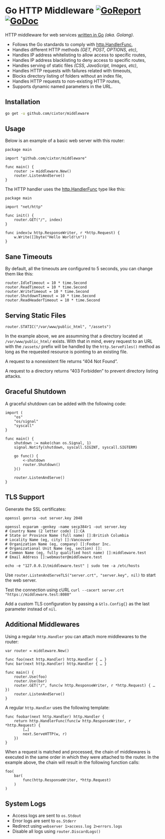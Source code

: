 # Go HTTP Middleware [![GoReport](https://goreportcard.com/badge/github.com/cixtor/middleware)](https://goreportcard.com/report/github.com/cixtor/middleware) [![GoDoc](https://godoc.org/github.com/cixtor/middleware?status.svg)](https://godoc.org/github.com/cixtor/middleware)

HTTP middleware for web services [written in Go](https://golang.org/) _(aka. Golang)_.

* Follows the Go standards to comply with [http.HandlerFunc](https://golang.org/pkg/net/http/#HandlerFunc),
* Handles different HTTP methods _(GET, POST, OPTIONS, etc)_,
* Handles IP address whitelisting to allow access to specific routes,
* Handles IP address blacklisting to deny access to specific routes,
* Handles serving of static files _(CSS, JavaScript, Images, etc)_,
* Handles HTTP requests with failures related with timeouts,
* Blocks directory listing of folders without an index file,
* Handles HTTP requests to non-existing HTTP routes,
* Supports dynamic named parameters in the URL.

## Installation

```sh
go get -u github.com/cixtor/middleware
```

## Usage

Below is an example of a basic web server with this router:

```golang
package main

import "github.com/cixtor/middleware"

func main() {
    router := middleware.New()
    router.ListenAndServe()
}
```

The HTTP handler uses the [http.HandlerFunc](https://golang.org/pkg/net/http/#HandlerFunc) type like this:

```golang
package main

import "net/http"

func init() {
    router.GET("/", index)
}

func index(w http.ResponseWriter, r *http.Request) {
    w.Write([]byte("Hello World!\n"))
}
```

## Sane Timeouts

By default, all the timeouts are configured to 5 seconds, you can change them like this:

```golang
router.IdleTimeout = 10 * time.Second
router.ReadTimeout = 10 * time.Second
router.WriteTimeout = 10 * time.Second
router.ShutdownTimeout = 10 * time.Second
router.ReadHeaderTimeout = 10 * time.Second
```

## Serving Static Files

```golang
router.STATIC("/var/www/public_html", "/assets")
```

In the example above, we are assumming that a directory located at `/var/www/public_html/` exists. With that in mind, every request to an URL with the `/assets/` prefix will be handled by the `http.ServeFiles()` method as long as the requested resource is pointing to an existing file.

A request to a nonexistent file returns “404 Not Found”.

A request to a directory returns “403 Forbidden” to prevent directory listing attacks.

## Graceful Shutdown

A graceful shutdown can be added with the following code:

```golang
import (
    "os"
    "os/signal"
    "syscall"
}

func main() {
    shutdown := make(chan os.Signal, 1)
    signal.Notify(shutdown, syscall.SIGINT, syscall.SIGTERM)

    go func() {
        <-shutdown
        router.Shutdown()
    }()

    router.ListenAndServe()
}
```

## TLS Support

Generate the SSL certificates:

```
openssl genrsa -out server.key 2048

openssl ecparam -genkey -name secp384r1 -out server.key
# Country Name (2 letter code) []:CA
# State or Province Name (full name) []:British Columbia
# Locality Name (eg, city) []:Vancouver
# Organization Name (eg, company) []:Foobar Inc.
# Organizational Unit Name (eg, section) []:
# Common Name (eg, fully qualified host name) []:middleware.test
# Email Address []:webmaster@middleware.test

echo -e "127.0.0.1\tmiddleware.test" | sudo tee -a /etc/hosts
```

Use `router.ListenAndServeTLS("server.crt", "server.key", nil)` to start the web server.

Test the connection using cURL `curl --cacert server.crt "https://middleware.test:8080"`

Add a custom TLS configuration by passing a `&tls.Config{}` as the last parameter instead of `nil`.

## Additional Middlewares

Using a regular `http.Handler` you can attach more middlewares to the router:

```golang
var router = middleware.New()

func foo(next http.Handler) http.Handler { … }
func bar(next http.Handler) http.Handler { … }

func main() {
    router.Use(foo)
    router.Use(bar)
    router.GET("/", func(w http.ResponseWriter, r *http.Request) { … })
    router.ListenAndServe()
}
```

A regular `http.Handler` uses the following template:

```golang
func foobar(next http.Handler) http.Handler {
    return http.HandlerFunc(func(w http.ResponseWriter, r *http.Request) {
        […]
        next.ServeHTTP(w, r)
    })
}
```

When a request is matched and processed, the chain of middlewares is executed in the same order in which they were attached to the router. In the example above, the chain will result in the following function calls:

```
foo(
    bar(
        func(http.ResponseWriter, *http.Request)
    )
)
```

## System Logs

* Access logs are sent to `os.Stdout`
* Error logs are sent to `os.Stderr`
* Redirect using `webserver 1>access.log 2>errors.logs`
* Disable all logs using `router.DiscardLogs()`
